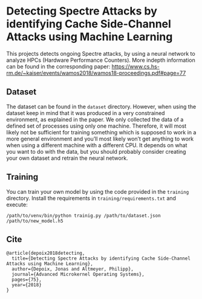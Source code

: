 # Detecting Spectre Attacks by identifying Cache Side-Channel Attacks using Machine Learning

This projects detects ongoing Spectre attacks, by using a neural network to analyze HPCs (Hardware Performance Counters). More indepth information can be found in the corresponding paper: https://www.cs.hs-rm.de/~kaiser/events/wamos2018/wamos18-proceedings.pdf#page=77

## Dataset

The dataset can be found in the `dataset` directory. However, when using the dataset keep in mind that it was produced in a very constrained environment, as explained in the paper. We only collected the data of a defined set of processes using only one machine. Therefore, it will most likely not be sufficient for training something which is supposed to work in a more general environment and you’ll most likely won’t get anything to work when using a different machine with a different CPU. It depends on what you want to do with the data, but you should probably consider creating your own dataset and retrain the neural network.

## Training

You can train your own model by using the code provided in the `training` directory. Install the requirements in `training/requirements.txt` and execute:

```
/path/to/venv/bin/python trainig.py /path/to/dataset.json /path/to/new_model.h5
```

## Cite

```
@article{depoix2018detecting,
  title={Detecting Spectre Attacks by identifying Cache Side-Channel Attacks using Machine Learning},
  author={Depoix, Jonas and Altmeyer, Philipp},
  journal={Advanced Microkernel Operating Systems},
  pages={75},
  year={2018}
}
```
